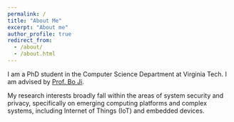 ```yaml
---
permalink: /
title: "About Me"
excerpt: "About me"
author_profile: true
redirect_from: 
  - /about/
  - /about.html
---
```

I am a PhD student in the Computer Science Department at Virginia Tech. I am advised by [Prof. Bo Ji](https://people.cs.vt.edu/boji/). 

My research interests broadly fall within the areas of system security and privacy, specifically on emerging computing platforms and complex systems, including Internet of Things (IoT) and embedded devices.
